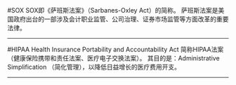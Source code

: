 #SOX
 SOX即《萨班斯法案》（Sarbanes-Oxley Act）的简称。
萨班斯法案是美国政府出台的一部涉及会计职业监管、公司治理、证券市场监管等方面改革的重要法律。
___________________________



#HIPAA
Health Insurance Portability and Accountability Act 简称HIPAA法案（健康保险携带和责任法案、医疗电子交换法案）。
其目的是：Administrative Simplification （简化管理），以降低日益增长的医疗费用开支。

_____________________________________
